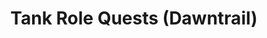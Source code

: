 ---
layout: quest-table
expansion: Role Quests
title: Tank Role Quests (Dawntrail)
permalink: /quests/role/dawntrail/tank
links:
  previous: /quests/role/endwalker/tank
quests:
  - name: Uncouth Customers
    level: 90
    rowId: 70353
    questId: KinGba001_04817
    genre: Role Quests (Dawntrail)
    icon: '71140'
    issuer:
      location: Tuliyollal
      coords: (12.4, 14.5)
      name: Br'uk Evu
    steps:
      - location: Tuliyollal
        coords: (12.7, 14.8)
        name: Take a seat at the indicated table.
      - location: Tuliyollal
        coords: (12.3, 14.6)
        name: Speak with Rral Majun.
    requires:
      - name: The Feat of Pots
        level: 92
        rowId: 70418
        questId: KinGmb103_04882
        genre: Dawntrail
        icon: '71000'
    partQuestNo: 1
  - name: The Narwhal Beckons
    level: 90
    rowId: 70354
    questId: KinGba101_04818
    genre: Tank Role Quests (Dawntrail)
    icon: '71140'
    issuer:
      location: Tuliyollal
      coords: (12.9, 15.0)
      name: Loazenikwe
    steps:
      - location: Foundation
        coords: (13.0, 11.8)
        name: Speak with Gibrillont in Ishgard.
      - location: The Pillars
        coords: (6.6, 10.0)
        name: Search for Tentoawa at the Jeweled Crozier.
      - location: Foundation
        coords: (12.9, 11.2)
        name: Speak with Firmalbert at the Congregation of Our Knights Most Heavenly.
      - location: Foundation
        coords: (12.0, 10.2)
        name: Speak with Tentoawa.
    partQuestNo: 2
  - name: Sleepless in Ishgard
    level: 92
    rowId: 70355
    questId: KinGba111_04819
    genre: Tank Role Quests (Dawntrail)
    icon: '71140'
    issuer:
      location: Foundation
      coords: (12.0, 10.2)
      name: Tentoawa
    steps:
      - location: Coerthas Central Highlands
        coords: (25.5, 17.0)
        name: Speak with Eugennoix at Camp Dragonhead.
      - location: Coerthas Central Highlands
        coords: (22.2, 29.7)
        name: Speak with Tentoawa.
      - location: Coerthas Central Highlands
        coords: (21.1, 32.0)
        name: Defeat the ravenous silver wolves.
      - location: Coerthas Central Highlands
        coords: (21.1, 32.0)
        name: Aid the House Fortemps knight.
      - location: Foundation
        coords: (12.9, 11.2)
        name: Speak with Firmalbert in Ishgard.
      - location: Foundation
        coords: (12.0, 10.2)
        name: Speak with Tentoawa.
    partQuestNo: 3
  - name: Between Sleep and Death
    level: 94
    rowId: 70356
    questId: KinGba121_04820
    genre: Tank Role Quests (Dawntrail)
    icon: '71140'
    issuer:
      location: Foundation
      coords: (12.0, 10.2)
      name: Tentoawa
    steps:
      - location: Coerthas Western Highlands
        coords: (32.6, 38.3)
        name: Speak with Redwald at Falcon's Nest.
      - location: Coerthas Western Highlands
        coords: (31.7, 12.7)
        name: Speak with Tentoawa.
      - location: Coerthas Western Highlands
        coords: (31.6, 11.4)
        name: Survey Gorgagne Mills and defeat any enemies that appear.
      - location: Coerthas Western Highlands
        coords: (31.6, 11.4)
        name: Aid the House Durendaire scout.
      - location: Coerthas Western Highlands
        coords: (31.8, 12.7)
        name: Defeat the thugs.
      - location: Coerthas Western Highlands
        coords: (31.8, 12.8)
        name: Aid Tentoawa.
      - location: Foundation
        coords: (12.9, 11.2)
        name: Speak with Firmalbert in Ishgard.
    partQuestNo: 4
  - name: Beacon in the Darkness
    level: 96
    rowId: 70357
    questId: KinGba131_04821
    genre: Tank Role Quests (Dawntrail)
    icon: '71140'
    issuer:
      location: Foundation
      coords: (12.9, 11.2)
      name: Firmalbert
    steps:
      - location: The Churning Mists
        coords: (18.8, 28.4)
        name: Gather sun-drenched dandelions at the Four Arms.
      - location: The Dravanian Hinterlands
        coords: (12.0, 22.8)
        name: Survey the designated location and slay the great putrid morbol for
          its saliva.
      - location: Foundation
        coords: (13.4, 11.0)
        name: Deliver the sun-drenched dandelions and the morbol saliva to Loazenikwe.
      - location: Foundation
        coords: (12.0, 10.2)
        name: Speak with Tentoawa.
    partQuestNo: 5
  - name: Awakened, Not Stirred
    level: 98
    rowId: 70358
    questId: KinGba141_04822
    genre: Tank Role Quests (Dawntrail)
    icon: '71140'
    issuer:
      location: Foundation
      coords: (12.0, 10.2)
      name: Tentoawa
    steps:
      - location: Foundation
        coords: (12.0, 10.2)
        name: Speak with Tentoawa and have him accompany you.
      - location: Foundation
        coords: (10.8, 12.0)
        name: Speak with the Temple Knights while Tentoawa is accompanying you.
      - location: Foundation
        coords: (13.8, 11.2)
        name: Speak with Handeloup while Tentoawa is accompanying you.
      - location: Foundation
        coords: (12.0, 10.2)
        name: Speak with Tentoawa.
    partQuestNo: 6
  - name: Dreams of a New Day
    level: 100
    rowId: 70359
    questId: KinGba151_04823
    genre: Tank Role Quests (Dawntrail)
    icon: '71140'
    issuer:
      location: Foundation
      coords: (12.0, 10.2)
      name: Tentoawa
    steps:
      - location: The Sea of Clouds
        coords: (11.7, 14.8)
        name: Speak with Sonu Vanu in Ok' Zundu.
      - location: The Sea of Clouds
        coords: (11.0, 14.1)
        name: Speak with Tentoawa.
      - location: The Sea of Clouds
        coords: (7.4, 8.2)
        name: Speak with Tentoawa.
      - location: The Sea of Clouds
        coords: (6.9, 7.3)
        name: Speak with Tentoawa again.
      - location: Foundation
        coords: (13.8, 11.2)
        name: Speak with Handeloup in Ishgard.
      - location: Tuliyollal
        coords: (12.9, 15.0)
        name: Speak with Loazenikwe in Tuliyollal.
    soloDuty: 
      levelSync: 100
    unlocks:
      - id: 3499
        name: No Sleep Till Tuliyollal
        type: achievement
    partQuestNo: 7


---